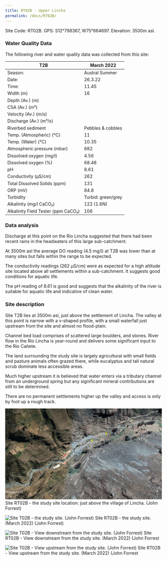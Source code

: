 ```yaml
---
title: RT02B - Upper Lincha
permalink: /docs/RT02B/
---
```


Site Code: RT02B.  GPS: S12°798367, W75°664697. Elevation:
3500m asl.


### Water Quality Data

The following river and water quality data was collected from this site:

|     T2B                                    |     March 2022            |
|--------------------------------------------|---------------------------|
|     Season:                                |     Austral Summer        |
|     Date:                                  |     26.3.22               |
|     Time:                                  |     11.45                 |
|     Width (m)                              |     16                    |
|     Depth (Av.) (m)                        |                           |
|     CSA (Av.) (m²)                         |                           |
|     Velocity (Av.) (m/s)                   |                           |
|     Discharge (Av.) (m³/s)                 |                           |
|     Riverbed sediment                      |     Pebbles & cobbles     |
|     Temp. (Atmospheric) (°C)               |     11                    |
|     Temp. (Water) (°C)                     |     10.35                 |
|     Atmospheric pressure (mbar)            |     682                   |
|     Dissolved oxygen (mg/l)                |     4.56                  |
|     Dissolved oxygen (%)                   |     68.48                 |
|     pH                                     |     8.61                  |
|     Conductivity (µS/cm)                   |     262                   |
|     Total Dissolved Solids (ppm)           |     131                   |
|     ORP (mV)                               |     84.8                  |
|     Turbidity                              |     Turbid: green/grey    |
|     Alkalinity (mg/l CaCO₃)                |     122 (1.6N)            |
|     Alkalinity Field Tester (ppm CaCO₃)    |     106                   |


### Data analysis
Discharge at this point on the Rio Lincha suggested that there had been recent rains in the headwaters of this large sub-catchment. 

At 3500m asl the average DO reading (4.5 mg/l) at T2B was lower than at many sites but falls within the range to be expected.

The conductivity readings (262 µS/cm) were as expected for a high altitude site located above all settlements within a sub-catchment. It suggests good conditions for aquatic life.

The pH reading of 8.61 is good and suggests that the alkalinity of the river is suitable for aquatic life and indicative of clean water. 


### Site description
Site T2B lies at 3500m asl, just above the settlement of Lincha. The valley at this point is narrow with a v-shaped profile, with a small waterfall just upstream from the site and  almost no flood-plain. 

Channel bed load comprises of scattered large boulders, and stones. River flow in the Rio Lincha is year-round and delivers some significant input to the Rio Cañete. 

The land surrounding the study site is largely agricultural with small fields and pasture animals often grazed there, while eucalyptus and tall natural scrub dominate less accessible areas.

Much higher upstream it is believed that water enters via a tributary channel from an underground spring but any significant mineral contributions are still to be determined.

There are no permanent settlements higher up the valley and access is only by foot up a rough track.



![Site T02B - the study site location. (John Forrest)](/assets/SiteDescriptions/T2/T2b.jpg)
Site RT02B - the study site location: just above the village of Lincha. (John Forrest)


![Site T02B - the study site. (John Forrest)](/assets/SiteDescriptions/T2/T2Bstudysite.jpg)
Site RT02B - the study site. (March 2022) (John Forrest)


![Site T02B - View downstream from the study site. (John Forrest)](/assets/SiteDescriptions/T2/T2BViewdownstream.jpg)
Site RT02B - View downstream from the study site. (March 2022) (John Forrest


![Site T02B - View upstream from the study site. (John Forrest)](/assets/SiteDescriptions/T2/T2BViewupstream.jpg)
Site RT02B - View upstream from the study site. (March 2022) (John Forrest
